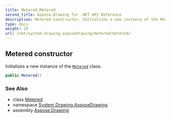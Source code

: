 ```yaml
---
title: Metered.Metered
second_title: Aspose.Drawing for .NET API Reference
description: Metered constructor. Initializes a new instance of the Metered class
type: docs
weight: 10
url: /net/system.drawing.asposedrawing/metered/metered/
---
```

## Metered constructor

Initializes a new instance of the [`Metered`](../) class.

```csharp
public Metered()
```

### See Also

* class [Metered](../)
* namespace [System.Drawing.AsposeDrawing](../../metered/)
* assembly [Aspose.Drawing](../../../)


